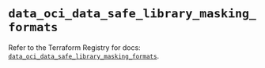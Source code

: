 # `data_oci_data_safe_library_masking_formats`

Refer to the Terraform Registry for docs: [`data_oci_data_safe_library_masking_formats`](https://registry.terraform.io/providers/oracle/oci/6.18.0/docs/data-sources/data_safe_library_masking_formats).
